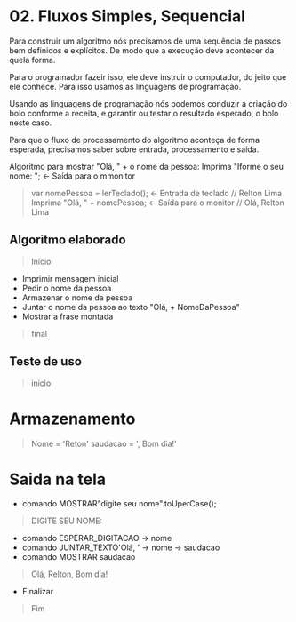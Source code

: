 # 02. Fluxos Simples, Sequencial

Para construir um algoritmo nós precisamos de uma sequência de passos bem definidos e explícitos.
De modo que a execução deve acontecer da quela forma.

Para o programador fazeir isso, ele deve instruir o computador, do jeito que ele conhece.
Para isso usamos as linguagens de programação.

Usando as linguagens de programação nós podemos conduzir a criação do bolo conforme a receita,
e garantir ou testar o resultado esperado, o bolo neste caso.

Para que o fluxo de processamento do algoritmo aconteça de forma esperada, precisamos saber
sobre entrada, processamento e saída.

Algoritmo para mostrar "Olá, " + o nome da pessoa:
Imprima "Iforme o seu nome: "; <- Saída para o mmonitor
> var nomePessoa = lerTeclado(); <- Entrada de teclado // Relton Lima
Imprima "Olá, " + nomePessoa; <- Saída para o monitor // Olá, Relton Lima 

## Algoritmo elaborado

> Início
* Imprimir mensagem inicial
* Pedir o nome da pessoa
* Armazenar o nome da pessoa
* Juntar o nome da pessoa ao texto "Olá, + NomeDaPessoa"
* Mostrar a frase montada
> final

## Teste de uso
> inicio
# Armazenamento
> Nome = 'Reton'
> saudacao = ', Bom dia!'
# Saida na tela            
* comando MOSTRAR"digite seu nome".toUperCase();
> DIGITE SEU NOME:   
* comando ESPERAR_DIGITACAO -> nome
* comando JUNTAR_TEXTO'Olá, ' -> nome -> saudacao
* comando MOSTRAR saudacao
> Olá, Relton, Bom dia!
* Finalizar
> Fim
